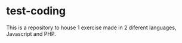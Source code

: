 # test-coding
This is a repository to house 1 exercise made in 2 diferent languages, Javascript and PHP.
